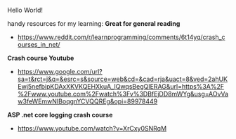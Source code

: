 Hello World! 

handy resources for my learning:
**Great for general reading**
- https://www.reddit.com/r/learnprogramming/comments/6t14yq/crash_courses_in_net/

**Crash course Youtube**
- https://www.google.com/url?sa=t&rct=j&q=&esrc=s&source=web&cd=&cad=rja&uact=8&ved=2ahUKEwj5nefbipKDAxXKVKQEHXkuA_IQwqsBegQIERAG&url=https%3A%2F%2Fwww.youtube.com%2Fwatch%3Fv%3DBfEjDD8mWYg&usg=AOvVaw3feWEmwNIBoqgnYCVQQREg&opi=89978449 

**ASP .net core logging crash course**
- https://www.youtube.com/watch?v=XrCxy0SNRqM